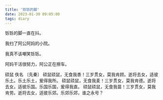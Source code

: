 ```yaml
---
title: '铄铄的脚'
date: 2023-01-30 09:05:00
tags: diary
---
```

铄铄的脚一直在抖。

我扫了阿公阿妈的小院。

我真不该嘲笑铄铄。

阿妈干活很努力，阿公正在擦车。

硕鼠
佚名 〔先秦〕
硕鼠硕鼠，无食我黍！三岁贯女，莫我肯顾。逝将去女，适彼乐土。乐土乐土，爰得我所。
硕鼠硕鼠，无食我麦！三岁贯女，莫我肯德。逝将去女，适彼乐国。乐国乐国，爰得我直。
硕鼠硕鼠，无食我苗！三岁贯女，莫我肯劳。逝将去女，适彼乐郊。乐郊乐郊，谁之永号？
